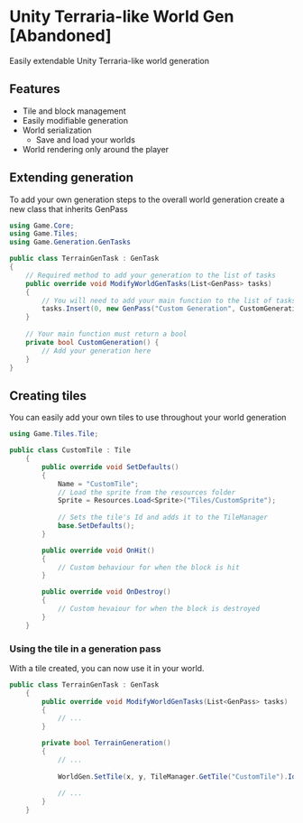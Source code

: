 # Unity Terraria-like World Gen [Abandoned]
Easily extendable Unity Terraria-like world generation

## Features
- Tile and block management
- Easily modifiable generation
- World serialization
  - Save and load your worlds
- World rendering only around the player

## Extending generation
To add your own generation steps to the overall world generation create a new class that inherits GenPass
```csharp
using Game.Core;
using Game.Tiles;
using Game.Generation.GenTasks

public class TerrainGenTask : GenTask
{
    // Required method to add your generation to the list of tasks
    public override void ModifyWorldGenTasks(List<GenPass> tasks)
    {
        // You will need to add your main function to the list of tasks as a GenPass object
        tasks.Insert(0, new GenPass("Custom Generation", CustomGeneration));
    }
    
    // Your main function must return a bool
    private bool CustomGeneration() {
        // Add your generation here
    }
}
```

## Creating tiles
You can easily add your own tiles to use throughout your world generation
```csharp
using Game.Tiles.Tile;

public class CustomTile : Tile
    {
        public override void SetDefaults()
        {
            Name = "CustomTile";
            // Load the sprite from the resources folder
            Sprite = Resources.Load<Sprite>("Tiles/CustomSprite");
            
            // Sets the tile's Id and adds it to the TileManager
            base.SetDefaults();
        }

        public override void OnHit()
        {
            // Custom behaviour for when the block is hit
        }

        public override void OnDestroy()
        {
            // Custom hevaiour for when the block is destroyed
        }
    }
```

### Using the tile in a generation pass
With a tile created, you can now use it in your world.
```csharp
public class TerrainGenTask : GenTask
    {
        public override void ModifyWorldGenTasks(List<GenPass> tasks)
        {
            // ...
        }

        private bool TerrainGeneration()
        {
            // ...
            
            WorldGen.SetTile(x, y, TileManager.GetTile("CustomTile").Id);
            
            // ...
        }
    }
```
